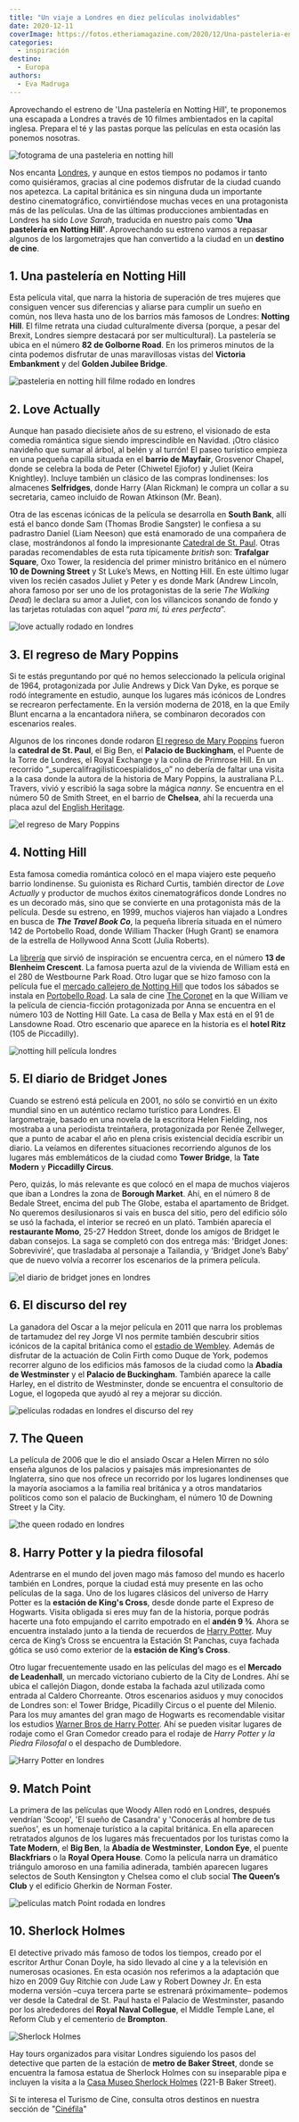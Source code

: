 ```yaml
---
title: "Un viaje a Londres en diez películas inolvidables"
date: 2020-12-11
coverImage: https://fotos.etheriamagazine.com/2020/12/Una-pasteleria-en-Notting-Hill-londres.jpg
categories: 
  - inspiración
destino: 
  - Europa
authors: 
  - Eva Madruga
---
```


Aprovechando el estreno de 'Una pastelería en Notting Hill', te proponemos una escapada a Londres a través de 10 filmes ambientados en la capital inglesa. Prepara el té y las pastas porque las películas en esta ocasión las ponemos nosotras.

![fotograma de una pasteleria en notting hill](https://fotos.etheriamagazine.com/2020/12/Una-pasteleria-en-Notting-Hill-londres.jpg "'Una pastelería en Notting Hill'.")

Nos encanta [Londres](https://etheriamagazine.com/2020/01/09/planes-romanticos-hotel-para-parejas-londres/), 
y aunque en estos tiempos no podamos ir tanto como quisiéramos, gracias al cine podemos 
disfrutar de la ciudad cuando nos apetezca. La capital británica es sin ninguna duda un 
importante destino cinematográfico, convirtiéndose muchas veces en una protagonista más 
de las películas. Una de las últimas producciones ambientadas en Londres ha sido _Love 
Sarah_, traducida en nuestro país como '**Una pastelería en Notting Hill'**. 
Aprovechando su estreno vamos a repasar algunos de los largometrajes que han convertido 
a la ciudad en un **destino de cine**. 

## 1\. Una pastelería en Notting Hill

Esta película vital, que narra la historia de superación de tres mujeres que consiguen 
vencer sus diferencias y aliarse para cumplir un sueño en común, nos lleva hasta uno de 
los barrios más famosos de Londres: **Notting Hill**. El filme retrata una ciudad 
culturalmente diversa (porque, a pesar del Brexit, Londres siempre destacará por ser 
multicultural). La pastelería se ubica en el número **82 de Golborne Road**. En los 
primeros minutos de la cinta podemos disfrutar de unas maravillosas vistas del 
**Victoria Embankment** y del **Golden Jubilee Bridge**. 

![pasteleria en notting hill filme rodado en londres](https://fotos.etheriamagazine.com/2020/12/Una-pasteleria-en-Notting-Hill-cartel.jpg "Cartel de 'Una pastelería en Notting Hill'.")

## 2\. Love Actually

Aunque han pasado diecisiete años de su estreno, el visionado de esta comedia romántica 
sigue siendo imprescindible en Navidad. ¡Otro clásico navideño que sumar al árbol, al 
belén y al turrón! El paseo turístico empieza en una pequeña capilla situada en el 
**barrio de Mayfair**, Grosvenor Chapel, donde se celebra la boda de Peter (Chiwetel 
Ejiofor) y Juliet (Keira Knightley). Incluye también un clásico de las compras 
londinenses: los almacenes **Selfridges**, donde Harry (Alan Rickman) le compra un 
collar a su secretaria, cameo incluido de Rowan Atkinson (Mr. Bean). 

Otra de las escenas icónicas de la película se desarrolla en **South Bank**, allí está 
el banco donde Sam (Thomas Brodie Sangster) le confiesa a su padrastro Daniel (Liam 
Neeson) que está enamorado de una compañera de clase, mostrándonos al fondo la 
impresionante [Catedral de St. Paul](https://www.stpauls.co.uk/). Otras paradas 
recomendables de esta ruta típicamente _british_ son: **Trafalgar Square**, Oxo Tower, 
la residencia del primer ministro británico en el número **10 de Downing Street** y St 
Luke’s Mews, en Notting Hill. En este último lugar viven los recién casados Juliet y 
Peter y es donde Mark (Andrew Lincoln, ahora famoso por ser uno de los protagonistas de 
la serie _The Walking Dead_) le declara su amor a Juliet, con los villancicos sonando de 
fondo y las tarjetas rotuladas con aquel “_para mí, tú eres perfecta_”. 

![love actually rodado en londres](https://fotos.etheriamagazine.com/2020/12/Love-Actually-londres.jpg "'Love Actually', un clásico rodado en Londres.")

## 3\. El regreso de Mary Poppins

Si te estás preguntando por qué no hemos seleccionado la película original de 1964, 
protagonizada por Julie Andrews y Dick Van Dyke, es porque se rodó íntegramente en 
estudio, aunque los lugares más icónicos de Londres se recrearon perfectamente. En la 
versión moderna de 2018, en la que Emily Blunt encarna a la encantadora niñera, se 
combinaron decorados con escenarios reales. 

Algunos de los rincones donde rodaron [El regreso de Mary 
Poppins](https://etheriamagazine.com/2019/01/22/viajes-cine-londres-de-mary-poppins/) 
fueron la **catedral de St. Paul**, el Big Ben, el **Palacio de Buckingham**, el Puente 
de la Torre de Londres, el Royal Exchange y la colina de Primrose Hill. En un recorrido 
“_supercalifragilisticoespialidos_o” no debería de faltar una visita a la casa donde la 
autora de la historia de Mary Poppins, la australiana P.L. Travers, vivió y escribió la 
saga sobre la mágica _nanny_. Se encuentra en el número 50 de Smith Street, en el barrio 
de **Chelsea**, ahí la recuerda una placa azul del [English 
Heritage](https://www.english-heritage.org.uk/). 

![el regreso de Mary Poppins](https://fotos.etheriamagazine.com/2020/12/Mary-Poppins-londres.jpg "'El regreso de Mary Poppins', una película llena de fantasía.")

## 4\. Notting Hill

Esta famosa comedia romántica colocó en el mapa viajero este pequeño barrio londinense. 
Su guionista es Richard Curtis, también director de _Love Actually_ y productor de 
muchos éxitos cinematográficos donde Londres no es un decorado más, sino que se 
convierte en una protagonista más de la película. Desde su estreno, en 1999, muchos 
viajeros han viajado a Londres en busca de _**The Travel Book Co**_, la pequeña librería 
situada en el número 142 de Portobello Road, donde William Thacker (Hugh Grant) se 
enamora de la estrella de Hollywood Anna Scott (Julia Roberts). 

La [librería](http://www.thenottinghillbookshop.co.uk/) que sirvió de inspiración se 
encuentra cerca, en el número **13 de Blenheim Crescent**. La famosa puerta azul de la 
vivienda de William está en el 280 de Westbourne Park Road. Otro lugar que se hizo 
famoso con la película fue el [mercado callejero de Notting 
Hill](http://www.portobelloroad.co.uk/) que todos los sábados se instala en [Portobello 
Road](http://www.portobelloroad.co.uk/the-market/). La sala de cine [The 
Coronet](https://www.thecoronettheatre.com/) en la que William ve la película de 
ciencia-ficción protagonizada por Anna se encuentra en el número 103 de Notting Hill 
Gate. La casa de Bella y Max está en el 91 de Lansdowne Road. Otro escenario que aparece 
en la historia es el **hotel Ritz** (105 de Piccadilly). 

![notting hill película londres](https://fotos.etheriamagazine.com/2020/12/Notthing-hill-londres.jpg "Película 'Notting Hill' rodada en Londres.")

## 5\. El diario de Bridget Jones

Cuando se estrenó está película en 2001, no sólo se convirtió en un éxito mundial sino 
en un auténtico reclamo turístico para Londres. El largometraje, basado en una novela de 
la escritora Helen Fielding, nos mostraba a una periodista treintañera, protagonizada 
por Renée Zellweger, que a punto de acabar el año en plena crisis existencial decidía 
escribir un diario. La veíamos en diferentes situaciones recorriendo algunos de los 
lugares más emblemáticos de la ciudad como **Tower Bridge**, la **Tate Modern** y 
**Piccadilly Circus**. 

Pero, quizás, lo más relevante es que colocó en el mapa de muchos viajeros que iban a 
Londres la zona de **Borough Market**. Ahí, en el número 8 de Bedale Street, encima del 
pub The Globe, estaba el apartamento de Bridget. No queremos desilusionaros si vais en 
busca del sitio, pero del edificio sólo se usó la fachada, el interior se recreó en un 
plató. También aparecía el **restaurante Momo**, 25-27 Heddon Street, donde los amigos 
de Bridget le daban consejos. La saga se completó con dos entrega más: 'Bridget Jones: 
Sobreviviré', que trasladaba al personaje a Tailandia, y 'Bridget Jone’s Baby' que de 
nuevo volvía a recorrer los escenarios de la primera película. 

![el diario de bridget jones en londres](https://fotos.etheriamagazine.com/2020/12/El-diario-de-Bridget-Jones-londres.jpg "Cartel y fotogramas de 'El diario de Bridget Jones'.")

## 6\. El discurso del rey

La ganadora del Oscar a la mejor película en 2011 que narra los problemas de tartamudez 
del rey Jorge VI nos permite también descubrir sitios icónicos de la capital británica 
como el [estadio de Wembley](https://www.wembleystadium.com/). Además de disfrutar de la 
actuación de Colin Firth como Duque de York, podemos recorrer alguno de los edificios 
más famosos de la ciudad como la **Abadía de Westminster** y el **Palacio de 
Buckingham**. También aparece la calle Harley, en el distrito de Westminster, donde se 
encuentra el consultorio de Logue, el logopeda que ayudó al rey a mejorar su dicción. 

![películas rodadas en londres el discurso del rey](https://fotos.etheriamagazine.com/2020/12/el-discurso-del-rey-londres.jpg "'El discurso del rey'.")

## 7\. The Queen

La película de 2006 que le dio el ansiado Oscar a Helen Mirren no sólo enseña algunos de 
los palacios y paisajes más impresionantes de Inglaterra, sino que nos ofrece un 
recorrido por los lugares londinenses que la mayoría asociamos a la familia real 
británica y a otros mandatarios políticos como son el palacio de Buckingham, el número 
10 de Downing Street y la City. 

![the queen rodado en londres](https://fotos.etheriamagazine.com/2020/12/The-queen-fotogramas.jpg "Fotogramas del filme 'The Queen'.")

## 8\. Harry Potter y la piedra filosofal

Adentrarse en el mundo del joven mago más famoso del mundo es hacerlo también en 
Londres, porque la ciudad está muy presente en las ocho películas de la saga. Uno de los 
lugares clásicos del universo de Harry Potter es la **estación de King's Cross**, desde 
donde parte el Expreso de Hogwarts. Visita obligada si eres muy fan de la historia, 
porque podrás hacerte una foto empujando el carrito empotrado en el **andén 9 ¾**. Ahora 
se encuentra instalado junto a la tienda de recuerdos de [Harry 
Potter](https://www.harrypotterplatform934.com/). Muy cerca de King’s Cross se encuentra 
la Estación St Panchas, cuya fachada gótica se usó como exterior de la **estación de 
King’s Cross**. 

Otro lugar frecuentemente usado en las películas del mago es el **Mercado de 
Leadenhall**, un mercado victoriano cubierto de la City de Londres. Ahí se ubica el 
callejón Diagon, donde estaba la fachada azul utilizada como entrada al Caldero 
Chorreante. Otros escenarios asiduos y muy conocidos de Londres son: el Tower Bridge, 
Picadilly Circus o el puente del Milenio. Para los muy amantes del gran mago de Hogwarts 
es recomendable visitar los estudios [Warner Bros de Harry 
Potter](https://www.wbstudiotour.co.uk/es/). Ahí se pueden visitar lugares de rodaje 
como el Gran Comedor creado para el rodaje de _Harry Potter y la Piedra Filosofal_ o el 
despacho de Dumbledore. 

![Harry Potter en londres](https://fotos.etheriamagazine.com/2020/12/harry-potter-londres-studio.jpg "En Londres se pueden hacer rutas temáticas de Harry Potter. © Warnes Bros Studios")

## 9\. Match Point

La primera de las películas que Woody Allen rodó en Londres, después vendrían 'Scoop', 
'El sueño de Casandra' y 'Conocerás al hombre de tus sueños', es un homenaje turístico a 
la capital británica. En ella aparecen retratados algunos de los lugares más 
frecuentados por los turistas como la **Tate Modern**, el **Big Ben**, la **Abadía de 
Westminster**, **London Eye**, el puente **Blackfriars** o la **Royal Opera House**. 
Como la película narra un dramático triángulo amoroso en una familia adinerada, también 
aparecen lugares selectos de South Kensington y Chelsea como el club social **The 
Queen’s Club** y el edificio Gherkin de Norman Foster. 

![películas match Point rodada en londres](https://fotos.etheriamagazine.com/2020/12/Match-Point-fotograma.jpg "Fotograma de 'Match Point'.")

## 10\. Sherlock Holmes  

El detective privado más famoso de todos los tiempos, creado por el escritor Arthur 
Conan Doyle, ha sido llevado al cine y a la televisión en numerosas ocasiones. En esta 
ocasión nos referimos a la adaptación que hizo en 2009 Guy Ritchie con Jude Law y Robert 
Downey Jr. En esta moderna versión –cuya tercera parte se estrenará próximamente– 
podemos ver desde la Catedral de St. Paul hasta el Palacio de Westminster, pasando por 
los alrededores del **Royal Naval Collegue**, el Middle Temple Lane, el Reform Club y el 
cementerio de **Brompton**. 

![Sherlock Holmes](https://fotos.etheriamagazine.com/2020/12/Sherlock-Holmes-Warner-Bros-londres.jpg "'Sherlock Holmes'. © Warner Bros")

Hay tours organizados para visitar Londres siguiendo los pasos del detective que parten 
de la estación de **metro de Baker Street**, donde se encuentra la famosa estatua de 
Sherlock Holmes con su inseparable pipa e incluyen la visita a la [Casa Museo Sherlock 
Holmes](http://www.sherlock-holmes.co.uk/) (221-B Baker Street). 

Si te interesa el Turismo de Cine, consulta otros destinos en nuestra sección de 
"[Cinéfila](https://etheriamagazine.com/category/viajes-para-mujeres/viajes-cine/)"
